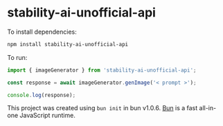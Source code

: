 # stability-ai-unofficial-api

To install dependencies:

```bash
npm install stability-ai-unofficial-api
```

To run:

```js
import { imageGenerator } from 'stability-ai-unofficial-api';

const response = await imageGenerator.genImage('< prompt >');

console.log(response);
```

This project was created using `bun init` in bun v1.0.6. [Bun](https://bun.sh) is a fast all-in-one JavaScript runtime.
